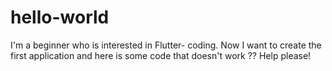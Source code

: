 # hello-world
I'm a beginner who is interested in Flutter- coding. Now I want to create the first application and here is some code that doesn't work ?? Help please!
